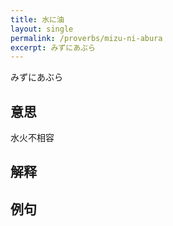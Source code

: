 ```yaml
---
title: 水に油
layout: single
permalink: /proverbs/mizu-ni-abura
excerpt: みずにあぶら
---
```


みずにあぶら

## 意思

水火不相容

## 解释

## 例句

